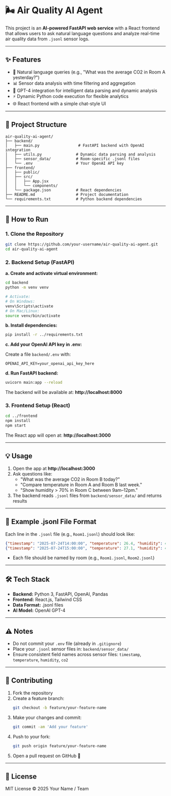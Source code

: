 # 🌬️ Air Quality AI Agent

This project is an **AI-powered FastAPI web service** with a React frontend that allows users to ask natural language questions and analyze real-time air quality data from `.jsonl` sensor logs.

---

## ✨ Features

- 💬 Natural language queries (e.g., "What was the average CO2 in Room A yesterday?")
- 📊 Sensor data analysis with time filtering and aggregation
- 🧠 GPT-4 integration for intelligent data parsing and dynamic analysis
- ⚡ Dynamic Python code execution for flexible analytics
- 🌐 React frontend with a simple chat-style UI

---

## 📁 Project Structure

```
air-quality-ai-agent/
├── backend/
│   ├── main.py                 # FastAPI backend with OpenAI integration
│   ├── utils.py               # Dynamic data parsing and analysis
│   ├── sensor_data/           # Room-specific .jsonl files
│   └── .env                   # Your OpenAI API key
├── frontend/
│   ├── public/
│   ├── src/
│   │   ├── App.jsx
│   │   └── components/
│   └── package.json           # React dependencies
├── README.md                  # Project documentation
└── requirements.txt           # Python backend dependencies
```

---

## 🚀 How to Run

### 1. Clone the Repository

```bash
git clone https://github.com/your-username/air-quality-ai-agent.git
cd air-quality-ai-agent
```

### 2. Backend Setup (FastAPI)

**a. Create and activate virtual environment:**

```bash
cd backend
python -m venv venv

# Activate:
# On Windows:
venv\Scripts\activate
# On Mac/Linux:
source venv/bin/activate
```

**b. Install dependencies:**

```bash
pip install -r ../requirements.txt
```

**c. Add your OpenAI API key in .env:**

Create a file `backend/.env` with:

```env
OPENAI_API_KEY=your_openai_api_key_here
```

**d. Run FastAPI backend:**

```bash
uvicorn main:app --reload
```

The backend will be available at: **http://localhost:8000**

### 3. Frontend Setup (React)

```bash
cd ../frontend
npm install
npm start
```

The React app will open at: **http://localhost:3000**

---

## 💡 Usage

1. Open the app at **http://localhost:3000**
2. Ask questions like:
   - "What was the average CO2 in Room B today?"
   - "Compare temperature in Room A and Room B last week."
   - "Show humidity > 70% in Room C between 9am–12pm."
3. The backend reads `.jsonl` files from `backend/sensor_data/` and returns results

---

## 📄 Example .jsonl File Format

Each line in the `.jsonl` file (e.g., `Room1.jsonl`) should look like:

```json
{"timestamp": "2025-07-24T14:00:00", "temperature": 26.4, "humidity": 45.2, "co2": 520}
{"timestamp": "2025-07-24T15:00:00", "temperature": 27.1, "humidity": 44.0, "co2": 540}
```

- Each file should be named by room (e.g., `Room1.jsonl`, `Room2.jsonl`)

---

## 🛠️ Tech Stack

- **Backend:** Python 3, FastAPI, OpenAI, Pandas
- **Frontend:** React.js, Tailwind CSS
- **Data Format:** .jsonl files
- **AI Model:** OpenAI GPT-4

---

## ⚠️ Notes

- Do not commit your `.env` file (already in `.gitignore`)
- Place your `.jsonl` sensor files in: `backend/sensor_data/`
- Ensure consistent field names across sensor files: `timestamp`, `temperature`, `humidity`, `co2`

---

## 🙌 Contributing

1. Fork the repository
2. Create a feature branch:
   ```bash
   git checkout -b feature/your-feature-name
   ```
3. Make your changes and commit:
   ```bash
   git commit -am 'Add your feature'
   ```
4. Push to your fork:
   ```bash
   git push origin feature/your-feature-name
   ```
5. Open a pull request on GitHub 🎉

---

## 📜 License

MIT License © 2025 Your Name / Team
